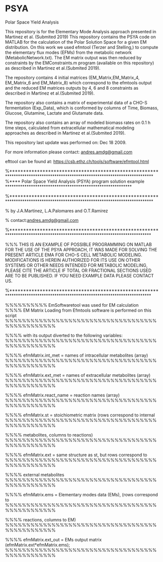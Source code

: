 # PSYA
Polar Space Yield Analysis

This repository is for the Elementary Mode Analysis approach presented in Martinez et al. (Submited 2019)
This repository contains the PSYA code on MATLAB for the calculation of the Polar Solution Space for a given EM distribution. On this work we used efmtool (Terzer and Stelling,) to compute the elementary flux modes (EFMs) from the metabolic network (MetabolicNetwork.txt). The EM matrix output was then reduced by constraints by the EMConstraints.m program (available on this repository) as described in Martinez et al.(Submited 2019).

The repository contains 4 initial matrices (EM_Matrix,EM_Matrix_4, EM_Matrix_6 and EM_Matrix_8) which correspond to the efmtools output and the reduced EM matrices outputs by 4, 6 and 8 constraints as described in Martinez et al.(Submited 2019).

The repository also contains a matrix of experimental data of a CHO-S fermentation (Exp_Data), which is conformed by columns of Time, Biomass, Glucose, Glutamine, Lactate and Glutamate data.

The repository also contains an array of modeled biomass rates on 0.1 h time steps, calculated from extracellular mathematical modeling approaches as described in Martinez et al.(Submited 2019).

This repository last update was performed on: Dec 18 2009.

For more information please contact: andres.amdg@gmail.com

efttool can be found at: https://csb.ethz.ch/tools/software/efmtool.html

 %***************************************************************************************************************************
 %**** Polar Space Yield Analysis (PSYA) program solution example ***********************************************************

 %***************************************************************************************************************************
 
 %                                                                             by J.A.Martinez, L.A.Palomares and O.T.Ramirez
 
 %                                                                                              contact:andres.amdg@gmail.com 
 
 %************************************************************************************************************************** 
 
 %%% THIS IS AN EXAMPLE OF POSSIBLE PROGRAMMING ON MATLAB FOR THE USE OF THE PSYA APPROACH, IT WAS MADE FOR SOLVING THE PRESENT ARTICLE EMA FOR CHO-S CELL METABOLIC MODELING. MODIFICATIONS IS HEREIN AUTHORIZED FOR ITS USE ON OTHER SYSTEMS OR OTHER NEEDS INTENDED FOR METABOLIC MODELING, PLEASE CITE THE ARTICLE IF TOTAL OR FRACTIONAL SECTIONS USED ARE TO BE PUBLISHED. IF YOU NEED EXAMPLE DATA PLEASE CONTACT US.  
 
 %**************************************************************************************************************************
 
%%%%%%%%%% EmSoftwaretool was used for EM calculation                             
%%%% EM Matrix Loading from Efmtools software is performed on this script   %%%%%%%%%%%%%%%%%%%%%%%%%%%%%%%%%%%%%%%%%%%%%%%%

%%%% with its output diverted to the following variables:                   %%%%%%%%%%%%%%%%%%%%%%%%%%%%%%%%%%%%%%%%%%%%%%%%

%%%%  efmMatrix.int_met = names of intracellular metabolites (array)        %%%%%%%%%%%%%%%%%%%%%%%%%%%%%%%%%%%%%%%%%%%%%%%%

%%%%  efmMatrix.ext_met = names of extracellular metabolites (array)        %%%%%%%%%%%%%%%%%%%%%%%%%%%%%%%%%%%%%%%%%%%%%%%%  

%%%%  efmMatrix.react_name = reaction names (array)                         %%%%%%%%%%%%%%%%%%%%%%%%%%%%%%%%%%%%%%%%%%%%%%%%

%%%%  efmMatrix.st = stoichiometric matrix (rows correspond to internal     %%%%%%%%%%%%%%%%%%%%%%%%%%%%%%%%%%%%%%%%%%%%%%%%

%%%%                 metabolites, columns to reactions)                     %%%%%%%%%%%%%%%%%%%%%%%%%%%%%%%%%%%%%%%%%%%%%%%%


%%%%  efmMatrix.ext = same structure as st, but rows correspond to          %%%%%%%%%%%%%%%%%%%%%%%%%%%%%%%%%%%%%%%%%%%%%%%%

%%%%                  external metabolites                                  %%%%%%%%%%%%%%%%%%%%%%%%%%%%%%%%%%%%%%%%%%%%%%%%

%%%%  efmMatrix.ems = Elementary modes data (EMs), (rows correspond to      %%%%%%%%%%%%%%%%%%%%%%%%%%%%%%%%%%%%%%%%%%%%%%%%

%%%%                  reactions, columns to EM)                             %%%%%%%%%%%%%%%%%%%%%%%%%%%%%%%%%%%%%%%%%%%%%%%%

%%%%  efmMatrix.ext_out = EMs output matrix (efmMatrix.ext*efmMatrix.ems);  %%%%%%%%%%%%%%%%%%%%%%%%%%%%%%%%%%%%%%%%%%%%%%%%  


